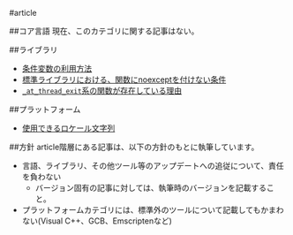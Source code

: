 #article

##コア言語
現在、このカテゴリに関する記事はない。


##ライブラリ
- [条件変数の利用方法](./article/lib/how_to_use_cv.md)
- [標準ライブラリにおける、関数にnoexceptを付けない条件](./article/lib/dont_use_noexcept.md)
- [`_at_thread_exit`系の関数が存在している理由](./article/lib/at_thread_exit.md)


##プラットフォーム
- [使用できるロケール文字列](./article/platform/locales.md)


##方針
article階層にある記事は、以下の方針のもとに執筆しています。

- 言語、ライブラリ、その他ツール等のアップデートへの追従について、責任を負わない
    - バージョン固有の記事に対しては、執筆時のバージョンを記載すること。
- プラットフォームカテゴリには、標準外のツールについて記載してもかまわない(Visual C++、GCB、Emscriptenなど)


